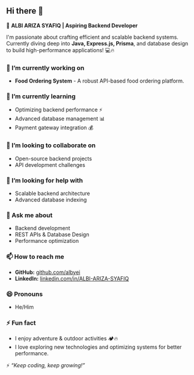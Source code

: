 ## Hi there 👋

🚀 **ALBI ARIZA SYAFIQ | Aspiring Backend Developer**

I'm passionate about crafting efficient and scalable backend systems. Currently diving deep into **Java, Express.js, Prisma**, and database design to build high-performance applications! 💻🔥

### 🔭 I’m currently working on
- **Food Ordering System** - A robust API-based food ordering platform.

### 🌱 I’m currently learning
- Optimizing backend performance ⚡
- Advanced database management 📊
- Payment gateway integration 💰

### 👯 I’m looking to collaborate on
- Open-source backend projects
- API development challenges

### 🤔 I’m looking for help with
- Scalable backend architecture
- Advanced database indexing

### 💬 Ask me about
- Backend development
- REST APIs & Database Design
- Performance optimization

### 📫 How to reach me
- **GitHub:** [github.com/albyei](https://github.com/albyei)
- **LinkedIn:** [linkedin.com/in/ALBI-ARIZA-SYAFIQ](https://linkedin.com/in/ALBI-ARIZA-SYAFIQ)

### 😄 Pronouns
- He/Him

### ⚡ Fun fact
- I enjoy adventure & outdoor activities 🏕️🔥
- I love exploring new technologies and optimizing systems for better performance.

⚡ _“Keep coding, keep growing!”_

